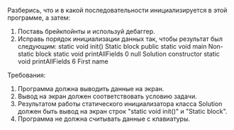
Разберись, что и в какой последовательности инициализируется в этой программе, а затем:
1. Поставь брейкпойнты и используй дебаггер.
2. Исправь порядок инициализации данных так, чтобы результат был следующим:
static void init()
Static block
public static void main
Non-static block
static void printAllFields
0
null
Solution constructor
static void printAllFields
6
First name


Требования:
1.	Программа должна выводить данные на экран.
2.	Вывод на экран должен соответствовать условию задачи.
3.	Результатом работы статического инициализатора класса Solution должен быть вывод на экран строк &quot;static void init()&quot; и &quot;Static block&quot;.
4.	Программа не должна считывать данные с клавиатуры.


